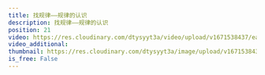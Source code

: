 ```yaml
---
title: 找规律——规律的认识
description: 找规律——规律的认识
position: 21
video: https://res.cloudinary.com/dtysyyt3a/video/upload/v1671538437/easymath/1年级下/07单元找规律/thbvvinjcjyyfkaj47xw.mp4
video_additional: 
thumbnail: https://res.cloudinary.com/dtysyyt3a/image/upload/v1671538439/easymath/1年级下/07单元找规律/fnyoay71f7u9l7wc40t2.png
is_free: False
---
```

